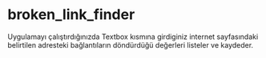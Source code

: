 # broken_link_finder
Uygulamayı çalıştırdığınızda Textbox kısmına girdiginiz internet sayfasındaki belirtilen adresteki bağlantıların döndürdüğü değerleri listeler ve kaydeder.
